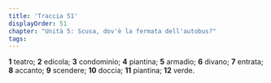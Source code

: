 ```yaml
---
title: 'Traccia 51'
displayOrder: 51
chapter: "Unità 5: Scusa, dov'è la fermata dell'autobus?"
tags:
---
```


**1** teatro; **2** edicola; **3** condominio; **4** piantina; **5** armadio; **6** divano; **7** entrata; **8** accanto; **9** scendere;
**10** doccia; **11** piantina; **12** verde.
